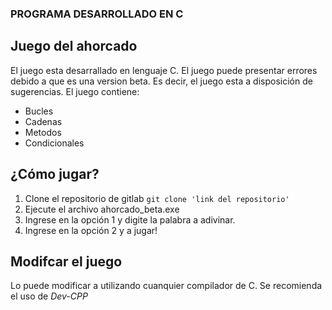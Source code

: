 ### PROGRAMA DESARROLLADO EN C

## Juego del ahorcado

El juego esta desarrallado en lenguaje C. El juego puede presentar errores 
debido a que es una version beta. Es decir, el juego esta a disposición de 
sugerencias. El juego contiene:

- Bucles
- Cadenas
- Metodos
- Condicionales


## ¿Cómo jugar?

1. Clone el repositorio de gitlab  `git clone 'link del repositorio'` 
2. Ejecute el archivo ahorcado_beta.exe
3. Ingrese en la opción 1 y digite la palabra a adivinar.
4. Ingrese en la opción 2 y a jugar!


## Modifcar el juego

Lo puede modificar a utilizando cuanquier compilador de C. Se recomienda el uso de *Dev-CPP*
